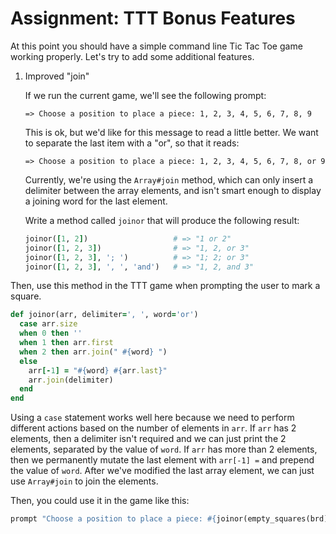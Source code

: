 # Assignment: TTT Bonus Features

At this point you should have a simple  command line Tic Tac Toe game working properly. Let's try to add some  additional features.

1. Improved "join"

   If we run the current game, we'll see the following prompt:

   ```none
   => Choose a position to place a piece: 1, 2, 3, 4, 5, 6, 7, 8, 9
   ```

   This is ok, but we'd like for this message to read a little better.  We want to separate the last item with a "or", so that it reads:

   ```none
   => Choose a position to place a piece: 1, 2, 3, 4, 5, 6, 7, 8, or 9
   ```

   Currently, we're using the `Array#join` method, which can  only insert a delimiter between the array elements, and isn't smart  enough to display a joining word for the last element.

   Write a method called `joinor` that will produce the following result:

   ```ruby
   joinor([1, 2])                   # => "1 or 2"
   joinor([1, 2, 3])                # => "1, 2, or 3"
   joinor([1, 2, 3], '; ')          # => "1; 2; or 3"
   joinor([1, 2, 3], ', ', 'and')   # => "1, 2, and 3"
   ```

Then, use this method in the TTT game when prompting the user to mark a square.

```ruby
def joinor(arr, delimiter=', ', word='or')
  case arr.size
  when 0 then ''
  when 1 then arr.first
  when 2 then arr.join(" #{word} ")
  else
    arr[-1] = "#{word} #{arr.last}"
    arr.join(delimiter)
  end
end
```

Using a `case` statement works well here because we need to perform different actions based on the number of elements in `arr`. If `arr` has 2 elements, then a delimiter isn't required and we can just print the 2 elements, separated by the value of `word`. If `arr` has more than 2 elements, then we permanently mutate the last element with `arr[-1] =` and prepend the value of `word`. After we've modified the last array element, we can just use `Array#join` to join the elements.

Then, you could use it in the game like this:

```ruby
prompt "Choose a position to place a piece: #{joinor(empty_squares(brd))}"
```